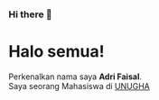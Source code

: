 ### Hi there 👋
# Halo semua! 

Perkenalkan nama saya **Adri Faisal**.\
Saya seorang Mahasiswa di [UNUGHA](https://unugha.ac.id/)

<!--
**adrifsl/adrifsl** is a ✨ _special_ ✨ repository because its `README.md` (this file) appears on your GitHub profile.

Here are some ideas to get you started:

- 🔭 I’m currently working on ...
- 🌱 I’m currently learning ...
- 👯 I’m looking to collaborate on ...
- 🤔 I’m looking for help with ...
- 💬 Ask me about ...
- 📫 How to reach me: ...
- 😄 Pronouns: ...
- ⚡ Fun fact: ...
-->
